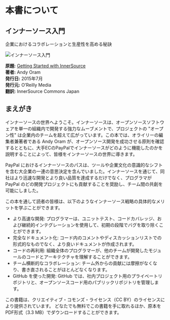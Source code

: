 # 本書について

## インナーソース入門

企業におけるコラボレーションと生産性を高める秘訣

![インナーソース入門][cover-image]

**原題:** [Getting Started with InnerSource](https://innersourcecommons.org/learn/books/getting-started-with-innersource/)<br />
**著者:** Andy Oram<br />
**発行日:** 2015年7月<br />
**発行元:** O’Reilly Media<br />
**翻訳:** InnerSource Commons Japan

## まえがき

インナーソースの世界へようこそ。インナーソースは、オープンソースソフトウェアを単一の組織内で開発する強力なムーブメントで、プロジェクトの "オープン性" は企業内のチームを超えて広がっています。この本では、オライリーの編集者兼著者である Andy Oram が、オープンソース開発を成功させる原則を確認するとともに、大手ECのPayPalでインナーソースがどのように機能したのかを説明することによって、皆様をインナーソースの世界に導きます。

PayPal におけるインナーソースのパスは、ツールや企業文化の意識的なシフトを含む大企業の一連の意思決定を含んでいました。インナーソースを通じて、同社はより迅速な開発とより良い品質を達成するだけでなく、プログラマが PayPal のどの開発プロジェクトにも貢献することを奨励し、チーム間の共創を可能にしました。

この本を通して読者の皆様は、以下のようなインナーソース戦略の具体的なメリットを学ぶことができます。

* より高速な開発: プログラマーは、ユニットテスト、コードカバレッジ、および継続的インテグレーションを使用して、初期の段階でバグを取り除くことができます。
* 完全なドキュメント化: コード内のコメントやディスカッションリストでの形式的なものでなく、より良いドキュメントが作成されます。
* コードの再利用: 組織全体のプログラマーが、他のチームが開発したモジュールのコードとアーキテクチャを理解することができます。
* チーム横断的なコラボレーション: チーム外からの貢献には摩擦がなくなり、書き直されることがほとんどなくなります。
* GitHub を使った開発: GitHub では、社内プロジェクト用のプライベートリポジトリと、オープンソースコード用のパブリックリポジトリを管理します。

この書籍は、クリエイティブ・コモンズ・ライセンス（CC BY）のライセンスにより提供されています。
どなたでも無料でこの書籍を手に取れるほか、原本をPDF形式（3.3 MB）でダウンロードすることができます。

[cover-image]: https://innersourcecommons.org/images/learn/books/getting-started-with-innersource-cover-thumb.jpg "インナーソース入門"

